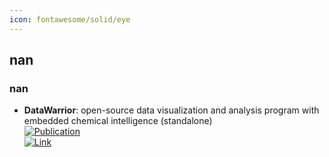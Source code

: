 ```yaml
---
icon: fontawesome/solid/eye
---
```



## **nan**
### **nan**
- **DataWarrior**: open-source data visualization and analysis program with embedded chemical intelligence (standalone)  
	[![Publication](https://img.shields.io/badge/Publication-Citations:1219-blue?style=for-the-badge&logo=bookstack)](https://doi.org/10.1021/ci500588j)  
	[![Link](https://img.shields.io/badge/Link-online-brightgreen?style=for-the-badge&logo=cachet&logoColor=65FF8F)](http://www.openmolecules.org/datawarrior/download.html)  
